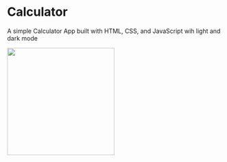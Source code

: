 # Calculator

A simple Calculator App built with HTML, CSS, and JavaScript wih light and dark mode

<a href="https://nandhukriss.github.io/Simple-Calculator/"><img width="250" src="https://3.bp.blogspot.com/-o7ZZcvQPbjc/WmlAVhTTWZI/AAAAAAAAJ80/py1YT7BLT5UaI9Uo5w6c4ElUxhLrVYqmQCLcBGAs/s1600/Logo-Menu.png"/></a>

